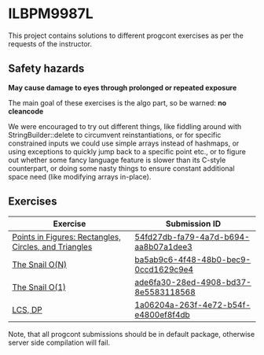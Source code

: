 # ILBPM9987L

This project contains solutions to different progcont exercises as per the requests of the instructor.


## Safety hazards

**May cause damage to eyes through prolonged or repeated exposure**

The main goal of these exercises is the algo part, so be warned: **no cleancode**

We were encouraged to try out different things, like fiddling around with StringBuilder::delete to circumvent reinstantiations,
or for specific constrained inputs we could use simple arrays instead of hashmaps,
or using exceptions to quickly jump back to a specific point etc.,
or to figure out whether some fancy language feature is slower than its C-style counterpart,
or doing some nasty things to ensure constant additional space need (like modifying arrays in-place).

## Exercises

| Exercise | Submission ID |
| -------- | ----------- | 
| [Points in Figures: Rectangles, Circles, and Triangles](https://progcont.hu/progcont/100047/?pid=478) | [54fd27db-fa79-4a7d-b694-aa8b07a1dee3](https://progcont.hu/submission/?id=54fd27db-fa79-4a7d-b694-aa8b07a1dee3) |
| [The Snail O(N)](https://progcont.hu/progcont/100007/?pid=573) | 	[ba5ab9c6-4f48-48b0-bec9-0ccd1629c9e4](https://progcont.hu/submission/?id=ba5ab9c6-4f48-48b0-bec9-0ccd1629c9e4) |
| [The Snail O(1)](https://progcont.hu/progcont/100007/?pid=573) |  [ade6fa30-28ed-4908-bd37-8e5583118568](https://progcont.hu/submission/?id=ade6fa30-28ed-4908-bd37-8e5583118568) |
| [LCS, DP](https://progcont.hu/progcont/100127/?pid=10405) | [1a06204a-263f-4e72-b54f-e4800ef8f4db](https://progcont.hu/submission/?id=1a06204a-263f-4e72-b54f-e4800ef8f4db) |
Note, that all progcont submissions should be in default package, otherwise server side compilation will fail.